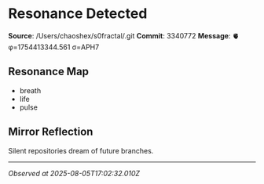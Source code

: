 # Resonance Detected

**Source**: /Users/chaoshex/s0fractal/.git
**Commit**: 3340772
**Message**: 🫀 φ=1754413344.561 σ=APH7 

## Resonance Map
- breath
- life
- pulse

## Mirror Reflection
Silent repositories dream of future branches.

---
*Observed at 2025-08-05T17:02:32.010Z*
